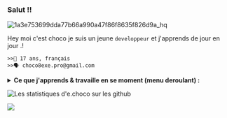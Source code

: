 ### Salut !!
![1a3e753699dda77b66a990a47f86f8635f826d9a_hq](https://user-images.githubusercontent.com/84285640/135680303-f5cbb0d3-3856-43a1-9a7b-bab169075883.gif)


Hey moi c'est choco je suis un jeune `developpeur` et j'apprends de jour en jour .!

`>>👤 17 ans, français`
<br>
`>>🗣️ choco8exe.pro@gmail.com`

<details>
  <summary><strong>Ce que j'apprends & travaille en se moment (menu deroulant) :</strong></summary>
  - python <br>
  - HTML CSS <br>
  - php <br>
  - batch <br>
  </details>
  
  ![Les statistiques d'e.choco sur les github](https://github-readme-stats.vercel.app/api?username=choco8exe&show_icon=true&hide=["prs","issues","contribs"])
  

  <img src="https://visitor-badge.glitch.me/badge?page_id=choco8exe.visitor-bage"/>
